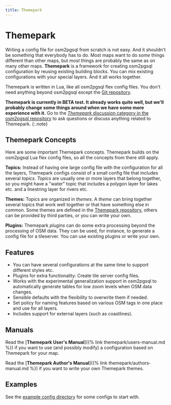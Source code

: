 ```yaml
---
title: Themepark
---
```


# Themepark

Writing a config file for osm2pgsql from scratch is not easy. And it shouldn't
be something that everybody has to do. Most maps want to do *some* things
different than other maps, but *most* things are probably the same as on many
other maps. **Themepark** is a framework for creating osm2pgsql configuration
by reusing existing building blocks. You can mix existing configurations with
your special layers. And it all works together.

Themepark is written in Lua, like all osm2pgsql flex config files. You don't
need anything beyond osm2pgsql except the [Git
repository](https://github.com/osm2pgsql-dev/osm2pgsql-themepark).

**Themepark is currently in BETA test. It already works quite well, but we'll
probably change some things around when we have some more experience with it.**
Go to the [*Themepark* discussion category in the osm2pgsql
repository](https://github.com/osm2pgsql-dev/osm2pgsql/discussions/categories/themepark)
to ask questions or discuss anything related to Themepark.
{:.note}

## Themepark Concepts

Here are some important Themepark concepts. Themepark builds on the osm2pgsql
Lua flex config files, so all the concepts from there still apply.

**Topics:** Instead of having one large config file with the configuration for
all the layers, Themepark configs consist of a small config file that includes
several *topics*. *Topics* are usually one or more layers that belong together,
so you might have a "water" topic that includes a polygon layer for lakes etc.
and a linestring layer for rivers etc.

**Themes:** Topics are organized in *themes*. A *theme* can bring together
several topics that work well together or that have something else in common.
Some themes are defined in the [Themepark
repository](https://github.com/osm2pgsql-dev/osm2pgsql-themepark), others can
be provided by third parties, or you can write your own.

**Plugins:** Themepark *plugins* can do some extra processing beyond the
processing of OSM data. They can be used, for instance, to generate a config
file for a tileserver. You can use existing plugins or write your own.

## Features

* You can have several configurations at the same time to support different
  styles etc.
* Plugins for extra functionality: Create tile server config files.
* Works with the experimental generalization support in osm2pgsql to
  automatically generate tables for low zoom levels when OSM data changes.
* Sensible defaults with the flexibility to overwrite them if needed.
* Set policy for naming features based on various OSM tags in one place and
  use for all layers.
* Includes support for external layers (such as coastlines).

## Manuals

Read the [**Themepark User's Manual**]({% link themepark/users-manual.md %}) if
you want to use (and possibly modify) a configuration based on Themepark for
your map.

Read the [**Themepark Author's Manual**]({% link themepark/authors-manual.md %})
if you want to write your own Themepark themes.

## Examples

See the [example config
directory](https://github.com/osm2pgsql-dev/osm2pgsql-themepark/tree/master/config)
for some configs to start with.

